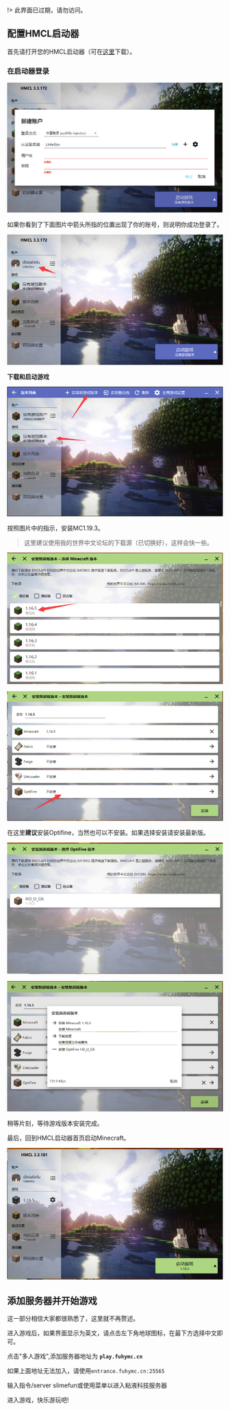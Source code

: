 !> 此界面已过期，请勿访问。

## 配置HMCL启动器

首先请打开您的HMCL启动器（可在[这里](https://hmcl.huangyuhui.net/download/)下载）。

### 在启动器登录

<!-- 1. 解压下载下来的压缩包
2. 双击运行`HMCL-FuHyMC.exe`
3. 第一次运行，会弹出以下界面。在"用户名"填入你在LittleSkin注册所使用的邮箱，密码填入注册时设置的密码，然后点击“确定”。 -->

![](.gitbook/assets/image%20%283%29.png)

如果你看到了下面图片中箭头所指的位置出现了你的账号，则说明你成功登录了。

![](.gitbook/assets/image%20%281%29.png)

**下载和启动游戏**

![](.gitbook/assets/xia-zai-he-qi-dong-you-xi-1.png)

按照图片中的指示，安装MC1.19.3。

> 这里建议使用我的世界中文论坛的下载源（已切换好），这样会快一些。

![](.gitbook/assets/chossing-version.png)

![](.gitbook/assets/xia-zai-he-qi-dong-you-xi-3.png)

在这里**建议**安装Optifine，当然也可以不安装。如果选择安装请安装最新版。

![](.gitbook/assets/xia-zai-he-qi-dong-you-xi-4.png)

![](.gitbook/assets/xia-zai-he-qi-dong-you-xi-5.png)

稍等片刻，等待游戏版本安装完成。

最后，回到HMCL启动器首页启动Minecraft。

![](.gitbook/assets/qi-dong-you-xi.png)

## 添加服务器并开始游戏

这一部分相信大家都很熟悉了，这里就不再赘述。

进入游戏后，如果界面显示为英文，请点击左下角地球图标，在最下方选择中文即可。

点击"多人游戏",添加服务器地址为 **`play.fuhymc.cn`**

如果上面地址无法加入，请使用`entrance.fuhymc.cn:25565`

输入指令/server slimefun或使用菜单以进入粘液科技服务器

进入游戏，快乐游玩吧!